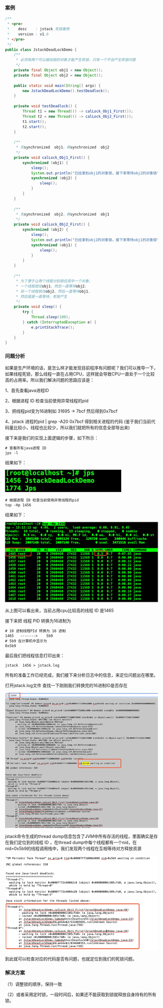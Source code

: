 ### 案例

```java
/**
 * <pre>
 *    desc    : jstack 死锁案例
 *    version : v1.0
 * </pre>
 */
public class JstackDeadLockDemo {
    /**
     * 必须有两个可以被加锁的对象才能产生死锁，只有一个不会产生死锁问题
     */
    private final Object obj1 = new Object();
    private final Object obj2 = new Object();

    public static void main(String[] args) {
        new JstackDeadLockDemo().testDeadlock();
    }

    private void testDeadlock() {
        Thread t1 = new Thread(() -> calLock_Obj1_First());
        Thread t2 = new Thread(() -> calLock_Obj2_First());
        t1.start();
        t2.start();
    }

    /**
     * 先synchronized  obj1，再synchronized  obj2
     */
    private void calLock_Obj1_First() {
        synchronized (obj1) {
            sleep();
            System.out.println("已经拿到obj1的对象锁，接下来等待obj2的对象锁");
            synchronized (obj2) {
                sleep();
            }
        }
    }

    /**
     * 先synchronized  obj2，再synchronized  obj1
     */
    private void calLock_Obj2_First() {
        synchronized (obj2) {
            sleep();
            System.out.println("已经拿到obj2的对象锁，接下来等待obj1的对象锁");
            synchronized (obj1) {
                sleep();
            }
        }
    }

    /**
     * 为了便于让两个线程分别锁住其中一个对象，
     * 一个线程锁住obj1，然后一直等待obj2，
     * 另一个线程锁住obj2，然后一直等待obj1，
     * 然后就是一直等待，死锁产生
     */
    private void sleep() {
        try {
            Thread.sleep(100);
        } catch (InterruptedException e) {
            e.printStackTrace();
        }
    }
}
```

### 问题分析

如果是生产环境的话，是怎么样才能发现目前程序有问题呢？我们可以推导一下，如果线程死锁，那么线程一直在占用CPU，这样就会导致CPU一直处于一个比较高的占用率。所以我们解决问题的思路应该是：

1、首先查看java进程ID

2、根据进程 ID 检查当前使用异常线程的pid

3、把线程pid变为16进制如 31695 -> 7bcf  然后得到0x7bcf

4、jstack 进程的pid | grep -A20  0x7bcf  得到相关进程的代码 (鉴于我们当前代码量比较小，线程也比较少，所以我们就把所有的信息全部导出来)

接下来是我们的实现上面逻辑的步骤，如下所示：
```shell
# 查看所有java进程 ID
jps -l
```

结果如下：

![](images/2.jps指令.jpeg)

```shell
# 根据进程 ID 检查当前使用异常线程的pid
top -Hp 1456
```

结果如下：

![](images/3.异常线程pid.jpeg)


从上图可以看出来，当前占用cpu比较高的线程 ID 是1465

接下来把 线程 PID 转换为16进制为
```shell
# 10 进制线程PId 转换为 16 进制
1465   ------->    5b9
# 5b9 在计算机中显示为   
0x5b9
```

最后我们把线程信息打印出来：

```shell
jstack  1456 > jstack.log
```


所有的准备工作已经完成，我们接下来分析日志中的信息，来定位问题出在哪里。

打开jstack.log文件  查找一下刚刚我们转换完的16进制ID是否存在

![](images/4.jstack.log.jpeg)

jstack命令生成的thread dump信息包含了JVM中所有存活的线程，里面确实是存在我们定位到的线程 ID ，在thread dump中每个线程都有一个nid，在nid=0x5b9的线程调用栈中，我们发现两个线程在互相等待对方释放资源

![](images/5.死锁.jpeg)

到此就可以检查对应的代码是否有问题，也就定位到我们的死锁问题。

### 解决方案

（1）调整锁的顺序，保持一致

（2）或者采用定时锁，一段时间后，如果还不能获取到锁就释放自身持有的所有锁。



